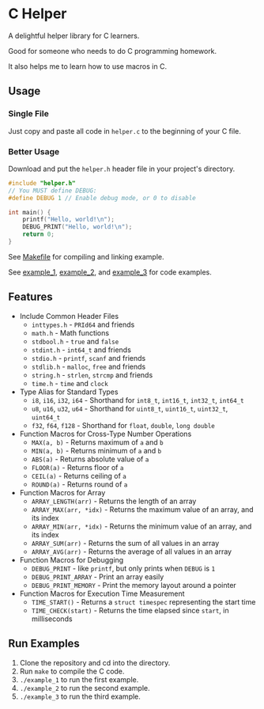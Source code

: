 # C Helper

A delightful helper library for C learners.

Good for someone who needs to do C programming homework.

It also helps me to learn how to use macros in C.

## Usage

### Single File

Just copy and paste all code in `helper.c` to the beginning of your C file.

### Better Usage

Download and put the `helper.h` header file in your project's directory.

```c
#include "helper.h"
// You MUST define DEBUG:
#define DEBUG 1 // Enable debug mode, or 0 to disable

int main() {
    printf("Hello, world!\n");
    DEBUG_PRINT("Hello, world!\n");
    return 0;
}
```

See [Makefile](./Makefile) for compiling and linking example.

See [example_1](./example_1.c), [example_2](./example_2.c), and [example_3](./example_3.c) for code examples.

## Features

- Include Common Header Files
  - `inttypes.h` - `PRId64` and friends
  - `math.h` - Math functions
  - `stdbool.h` - `true` and `false`
  - `stdint.h` - `int64_t` and friends
  - `stdio.h` - `printf`, `scanf` and friends
  - `stdlib.h` - `malloc`, `free` and friends
  - `string.h` - `strlen`, `strcmp` and friends
  - `time.h` - `time` and `clock`
- Type Alias for Standard Types
  - `i8`, `i16`, `i32`, `i64` - Shorthand for `int8_t`, `int16_t`, `int32_t`, `int64_t`
  - `u8`, `u16`, `u32`, `u64` - Shorthand for `uint8_t`, `uint16_t`, `uint32_t`, `uint64_t`
  - `f32`, `f64`, `f128` - Shorthand for `float`, `double`, `long double`
- Function Macros for Cross-Type Number Operations
  - `MAX(a, b)` - Returns maximum of `a` and `b`
  - `MIN(a, b)` - Returns minimum of `a` and `b`
  - `ABS(a)` - Returns absolute value of `a`
  - `FLOOR(a)` - Returns floor of `a`
  - `CEIL(a)` - Returns ceiling of `a`
  - `ROUND(a)` - Returns round of `a`
- Function Macros for Array
  - `ARRAY_LENGTH(arr)` - Returns the length of an array
  - `ARRAY_MAX(arr, *idx)` - Returns the maximum value of an array, and its index
  - `ARRAY_MIN(arr, *idx)` - Returns the minimum value of an array, and its index
  - `ARRAY_SUM(arr)` - Returns the sum of all values in an array
  - `ARRAY_AVG(arr)` - Returns the average of all values in an array
- Function Macros for Debugging
  - `DEBUG_PRINT` - like `printf`, but only prints when `DEBUG` is `1`
  - `DEBUG_PRINT_ARRAY` - Print an array easily
  - `DEBUG_PRINT_MEMORY` - Print the memory layout around a pointer
- Function Macros for Execution Time Measurement
  - `TIME_START()` - Returns a `struct timespec` representing the start time
  - `TIME_CHECK(start)` - Returns the time elapsed since `start`, in milliseconds

## Run Examples

1. Clone the repository and cd into the directory.
2. Run `make` to compile the C code.
3. `./example_1` to run the first example.
4. `./example_2` to run the second example.
5. `./example_3` to run the third example.
